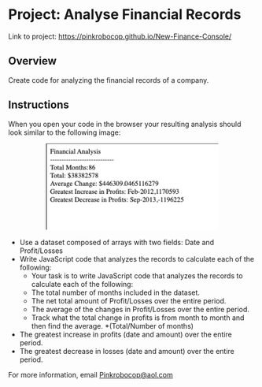# Project: Analyse Financial Records

Link to project: https://pinkrobocop.github.io/New-Finance-Console/


## Overview
 
Create code for analyzing the financial records of a company.

## Instructions

When you open your code in the browser your resulting analysis should look similar to the following image:

<p align="center">
  <img src="https://github.com/Pinkrobocop/New-Finance-Console/blob/main/Financial%20record%20img%20file.png" width="350" title="Financial records image for project" 
</p>


* Use a dataset composed of arrays with two fields: Date and Profit/Losses
* Write JavaScript code that analyzes the records to calculate each of the following:
    * Your task is to write JavaScript code that analyzes the records to calculate each of the following:
    * The total number of months included in the dataset.
    * The net total amount of Profit/Losses over the entire period.
    * The average of the changes in Profit/Losses over the entire period.
    * Track what the total change in profits is from month to month and then find the average.
 *(Total/Number of months)
 * The greatest increase in profits (date and amount) over the entire period.
 * The greatest decrease in losses (date and amount) over the entire period.


  
  
  
For more information, email Pinkrobocop@aol.com

